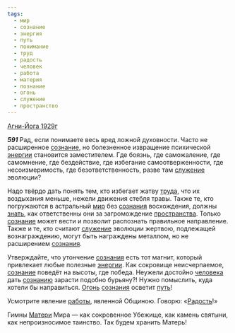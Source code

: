 ```yaml
---
tags:
  - мир
  - сознание
  - энергия
  - путь
  - понимание
  - труд
  - радость
  - человек
  - работа
  - материя
  - познание
  - огонь
  - служение
  - пространство
---
```


[Агни-Йога 1929г](/agni/1929)

___591___
Рад, если понимаете весь вред ложной духовности. Часто не расширенное [сознание](/tag/#сознание), но болезненное извращение психической [энергии](/tag/#энергия) становится заместителем. Где боязнь, где саможаление, где самомнение, где бездействие, где избегание самоотверженности, где несоизмеримость, где безответственность, разве там [служение](/tag/#служение) эволюции?   

Надо твёрдо дать понять тем, кто избегает жатву [труда](/tag/#труд), что их воздыхания меньше, нежели движения стебля травы. Также те, кто погружаются в астральный [мир](/tag/#мир) без [сознания](/tag/#сознание) восхождения, должны [знать](/tag/#познание), как ответственны они за загромождение [пространства](/tag/#пространство). Только [сознание](/tag/#сознание) может вести и позволит распознать правильное направление. Также и те, кто считают [служение](/tag/#служение) эволюции жертвою, подлежащей вознаграждению, могут быть награждены металлом, но не расширением [сознания](/tag/#сознание).   

Утверждайте, что утончение [сознания](/tag/#сознание) есть тот магнит, который привлекает любые полезные [энергии](/tag/#энергия). Как сокровище неисчерпаемое, [сознание](/tag/#сознание) поведёт на высоты, где победа. Неужели достойно [человека](/tag/#человек) дать [сознанию](/tag/#сознание) зарасти подобно бурьяну?! Нужно помыслить, куда хотели бы направиться. [Огонь](/tag/#огонь) [сознания](/tag/#сознание) осветит [путь](/tag/#путь)!   

Усмотрите явление [работы](/tag/#работа), явленной Общиною. Говорю: «[Радость](/tag/#радость)!»   

Гимны [Матери](/tag/#материя) Мира — как сокровенное Убежище, как камень святыни, как непроизносимое таинство. Так будем хранить Матерь!